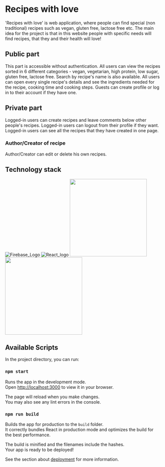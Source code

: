 # Recipes with love 
'Recipes with love' is web application, where people can find special (non traditional) recipes such as vegan, gluten free, lactose free etc. The main idea for the project is that in this website people with specific needs will find recipes, that they and their health will love!

## Public part
This part is accessible without authentication. 
All users can view the recipes sorted in 6 different categories - vegan, vegetarian, high protein, low sugar, gluten free, lactose free. Search by recipe's name is also available. 
All users can open every single recipe's details and see the ingredients needed for the recipe, cooking time and cooking steps. 
Guests can create profile or log in to their account if they have one.

## Private part
Logged-in users can create recipes and leave comments below other people's recipes. 
Logged-in users can logout from their profile if they want. 
Logged-in users can see all the recipes that they have created in one page.
### Author/Creator of recipe
Author/Creator can edit or delete his own recipes.

## Technology stack
![Firebase_Logo](https://user-images.githubusercontent.com/57937530/232789614-f9db1b52-618a-408c-abb6-f416ee5c0c93.png)
![React_logo](https://user-images.githubusercontent.com/57937530/232789955-d7e59f78-45fd-489a-85da-d98b179a3cf2.png)
<img src="https://user-images.githubusercontent.com/57937530/232789614-f9db1b52-618a-408c-abb6-f416ee5c0c93.png" width="250" height="250">
<img src="https://user-images.githubusercontent.com/57937530/232789955-d7e59f78-45fd-489a-85da-d98b179a3cf2.png" width="250" height="250">
## Available Scripts


In the project directory, you can run:

### `npm start`

Runs the app in the development mode.\
Open [http://localhost:3000](http://localhost:3000) to view it in your browser.

The page will reload when you make changes.\
You may also see any lint errors in the console.

### `npm run build`

Builds the app for production to the `build` folder.\
It correctly bundles React in production mode and optimizes the build for the best performance.

The build is minified and the filenames include the hashes.\
Your app is ready to be deployed!

See the section about [deployment](https://facebook.github.io/create-react-app/docs/deployment) for more information.
